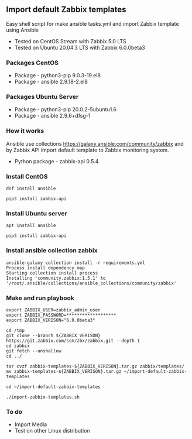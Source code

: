 ## Import default Zabbix templates

Easy shell script for make ansible tasks.yml and import Zabbix template
using Ansible

* Tested on CentOS Stream with Zabbix 5.0 LTS
* Tested on Ubuntu 20.04.3 LTS with Zabbix 6.0.0beta3

### Packages CentOS

- Package - python3-pip		9.0.3-19.el8
- Package - ansible		2.9.18-2.el8	

### Packages Ubuntu Server

- Package - python3-pip		20.0.2-5ubuntu1.6
- Package - ansible		2.9.6+dfsg-1

### How it works

Ansible use collections https://galaxy.ansible.com/community/zabbix and by
Zabbix API import default template to Zabbix monitoring system.

- Python package - zabbix-api 0.5.4

### Install CentOS
```console
dnf install ansible

pip3 install zabbix-api
```

### Install Ubuntu server
```console
apt install ansible

pip3 install zabbix-api
```

### Install ansible collection zabbix

```console
ansible-galaxy collection install -r requirements.yml
Process install dependency map
Starting collection install process
Installing 'community.zabbix:1.5.1' to '/root/.ansible/collections/ansible_collections/community/zabbix'
```

### Make and run playbook
```console
export ZABBIX_USER=zabbix_admin_user
export ZABBIX_PASSWORD=*******************
export ZABBIX_VERISON="6.0.0beta3"

cd /tmp
git clone --branch ${ZABBIX_VERISON} https://git.zabbix.com/scm/zbx/zabbix.git --depth 1
cd zabbix
git fetch --unshallow
cd ../

tar cvzf zabbix-templates-${ZABBIX_VERISON}.tar.gz zabbix/templates/
mv zabbix-templates-${ZABBIX_VERISON}.tar.gz ~/import-default-zabbix-templates

cd ~/import-default-zabbix-templates

./import-zabbix-templates.sh
```

### To do

- Import Media
- Test on other Linux distribution
